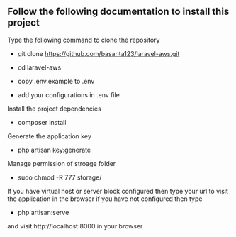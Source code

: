 ## Follow the following documentation to install this project

Type the following command to clone the repository

-   git clone https://github.com/basanta123/laravel-aws.git

-   cd laravel-aws
-   copy .env.example to .env
-   add your configurations in .env file

Install the project dependencies

-   composer install

Generate the application key

-   php artisan key:generate

Manage permission of stroage folder

-   sudo chmod -R 777 storage/

If you have virtual host or server block configured then type your url to visit the application in the browser if you have not configured then type

-   php artisan:serve

and visit http://localhost:8000 in your browser
